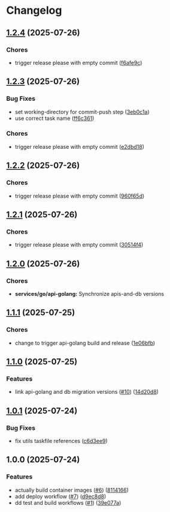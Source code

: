 # Changelog

## [1.2.4](https://github.com/sidpalas/capstone/compare/services/go/api-golang@1.2.3...services/go/api-golang@1.2.4) (2025-07-26)


### Chores

* trigger release please with empty commit ([f6afe9c](https://github.com/sidpalas/capstone/commit/f6afe9c43292e4f5ba49000ee53cf88de020f1b9))

## [1.2.3](https://github.com/sidpalas/capstone/compare/services/go/api-golang@1.2.2...services/go/api-golang@1.2.3) (2025-07-26)


### Bug Fixes

* set working-directory for commit-push step ([3eb0c1a](https://github.com/sidpalas/capstone/commit/3eb0c1aea57cf95ba88f117aad2fcb4d8bd6cc1b))
* use correct task name ([ff6c361](https://github.com/sidpalas/capstone/commit/ff6c361df0565810032d5c34bf8f7957c1c997b4))


### Chores

* trigger release please with empty commit ([e2dbd18](https://github.com/sidpalas/capstone/commit/e2dbd1849c2f29eece427c428300137903bd6325))

## [1.2.2](https://github.com/sidpalas/capstone/compare/services/go/api-golang@1.2.1...services/go/api-golang@1.2.2) (2025-07-26)


### Chores

* trigger release please with empty commit ([960f65d](https://github.com/sidpalas/capstone/commit/960f65ddbed222e7bcb88fbbb07c7cd017fad739))

## [1.2.1](https://github.com/sidpalas/capstone/compare/services/go/api-golang@1.2.0...services/go/api-golang@1.2.1) (2025-07-26)


### Chores

* trigger release please with empty commit ([30514f4](https://github.com/sidpalas/capstone/commit/30514f4ef14280c9973c48821db61fbaaa5d8548))

## [1.2.0](https://github.com/sidpalas/capstone/compare/services/go/api-golang@1.1.1...services/go/api-golang@1.2.0) (2025-07-26)


### Chores

* **services/go/api-golang:** Synchronize apis-and-db versions

## [1.1.1](https://github.com/sidpalas/capstone/compare/services/go/api-golang@1.1.0...services/go/api-golang@1.1.1) (2025-07-25)


### Chores

* change to trigger api-golang build and release ([1e06bfb](https://github.com/sidpalas/capstone/commit/1e06bfbdcbb76a5be7bf59fb6d74305f0e3af79b))

## [1.1.0](https://github.com/sidpalas/capstone/compare/services/go/api-golang@1.0.1...services/go/api-golang@1.1.0) (2025-07-25)


### Features

* link api-golang and db migration versions ([#10](https://github.com/sidpalas/capstone/issues/10)) ([14d20d8](https://github.com/sidpalas/capstone/commit/14d20d8be7825bed576fd133a0ea553d28633293))

## [1.0.1](https://github.com/sidpalas/capstone/compare/services/go/api-golang@1.0.0...services/go/api-golang@1.0.1) (2025-07-24)


### Bug Fixes

* fix utils taskfile references ([c6d3ee9](https://github.com/sidpalas/capstone/commit/c6d3ee9f7ac7fb5d3999205b58788bd9fb1aea3b))

## 1.0.0 (2025-07-24)


### Features

* actually build container images ([#6](https://github.com/sidpalas/capstone/issues/6)) ([8114166](https://github.com/sidpalas/capstone/commit/81141669012054321ccd0b5a3db16024435a7e97))
* add deploy workflow ([#7](https://github.com/sidpalas/capstone/issues/7)) ([d9ec8d8](https://github.com/sidpalas/capstone/commit/d9ec8d808cb8a664e4f96bf053f594cbff51231a))
* dd test and build workflows ([#1](https://github.com/sidpalas/capstone/issues/1)) ([39e077a](https://github.com/sidpalas/capstone/commit/39e077aa58b0818070453d0efe89f551bb143a67))
